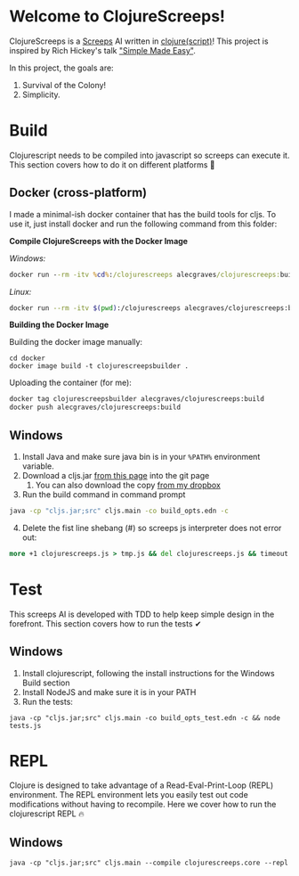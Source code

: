 # Welcome to ClojureScreeps!
ClojureScreeps is a [Screeps](https://screeps.com/) AI written in [clojure(script)](https://clojurescript.org/)! 
This project is inspired by Rich Hickey's talk ["Simple Made Easy"](https://www.infoq.com/presentations/Simple-Made-Easy/).

In this project, the goals are:

1. Survival of the Colony!
2. Simplicity.

# Build
Clojurescript needs to be compiled into javascript so screeps can execute it.
This section covers how to do it on different platforms 🚀

## Docker (cross-platform)
I made a minimal-ish docker container that has the build tools for cljs. To use it,
just install docker and run the following command from this folder:

**Compile ClojureScreeps with the Docker Image**

_Windows:_
```bat
docker run --rm -itv %cd%:/clojurescreeps alecgraves/clojurescreeps:build
```
_Linux:_
```bash
docker run --rm -itv $(pwd):/clojurescreeps alecgraves/clojurescreeps:build
```

**Building the Docker Image**

Building the docker image manually:
```
cd docker
docker image build -t clojurescreepsbuilder .
```

Uploading the container (for me):
```bash
docker tag clojurescreepsbuilder alecgraves/clojurescreeps:build
docker push alecgraves/clojurescreeps:build
```

## Windows
1. Install Java and make sure java bin is in your `%PATH%` environment variable.
2. Download a cljs.jar [from this page](https://github.com/clojure/clojurescript/releases)
into the git page
    1. You can also download the copy [from my dropbox](https://www.dropbox.com/s/6zqu2oun6p86kmn/cljs.jar?dl=1)
3. Run the build command in command prompt
```bat
java -cp "cljs.jar;src" cljs.main -co build_opts.edn -c
```
4. Delete the fist line shebang (#) so screeps js interpreter does not error out:
```bat
more +1 clojurescreeps.js > tmp.js && del clojurescreeps.js && timeout 1 && rename tmp.js clojurescreeps.js
```


# Test 
This screeps AI is developed with TDD to help keep simple design in the forefront.
This section covers how to run the tests ✔
## Windows
1. Install clojurescript, following the install instructions for the Windows Build section
2. Install NodeJS and make sure it is in your PATH
2. Run the tests:
```
java -cp "cljs.jar;src" cljs.main -co build_opts_test.edn -c && node tests.js
```

# REPL
Clojure is designed to take advantage of a Read-Eval-Print-Loop (REPL) environment.
The REPL environment lets you easily test out code modifications without having to recompile.
Here we cover how to run the clojurescript REPL 🔥
## Windows
```
java -cp "cljs.jar;src" cljs.main --compile clojurescreeps.core --repl
```


